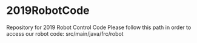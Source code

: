 # 2019RobotCode
Repository for 2019 Robot Control Code
       Please follow this path in order to access our robot code:
src/main/java/frc/robot
